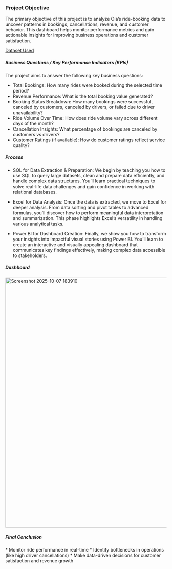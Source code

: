 <H3>Project Objective</H3>

The primary objective of this project is to analyze Ola’s ride-booking data to uncover patterns in bookings, cancellations, revenue, and customer behavior. This dashboard helps monitor performance metrics and gain actionable insights for improving business operations and customer satisfaction.

<a href = "https://github.com/DeepakfromSIT/Ola-Data-Analytics/blob/main/Ola.xlsx">Dataset Used <a>

<H5>Business Questions / Key Performance Indicators (KPIs)</H5>

The project aims to answer the following key business questions:

* Total Bookings: How many rides were booked during the selected time period?
* Revenue Performance: What is the total booking value generated?
* Booking Status Breakdown: How many bookings were successful, canceled by customers, canceled by drivers, or failed due to driver unavailability?
* Ride Volume Over Time: How does ride volume vary across different days of the month?
* Cancellation Insights: What percentage of bookings are canceled by customers vs drivers?
* Customer Ratings (if available): How do customer ratings reflect service quality?

<H5>Process</H5>

* SQL for Data Extraction & Preparation: We begin by teaching you how to use SQL to query large datasets, clean and prepare data efficiently, and handle complex data structures. You’ll learn practical techniques to solve real-life data challenges and gain confidence in working with relational databases.

* Excel for Data Analysis: Once the data is extracted, we move to Excel for deeper analysis. From data sorting and pivot tables to advanced formulas, you’ll discover how to perform meaningful data interpretation and summarization. This phase highlights Excel’s versatility in handling various analytical tasks.

* Power BI for Dashboard Creation: Finally, we show you how to transform your insights into impactful visual stories using Power BI. You’ll learn to create an interactive and visually appealing dashboard that communicates key findings effectively, making complex data accessible to stakeholders.


<h5>Dashboard</h5>
<img width="1158" height="779" alt="Screenshot 2025-10-07 183910" src="https://github.com/user-attachments/assets/b27af364-127c-4126-9b6b-f77bfc710efb" />

<H5>Final Conclusion</H5>
* Monitor ride performance in real-time
* Identify bottlenecks in operations (like high driver cancellations)
* Make data-driven decisions for customer satisfaction and revenue growth
